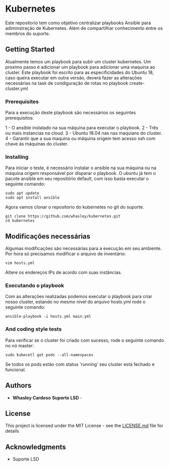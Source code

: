 # Kubernetes

Este repositorio tem como objetivo centralizar playbooks Ansible para adiminstração de Kubernetes. Além de compartilhar conhecimento entre os membros do suporte.

## Getting Started

Atualmente temos um playbook para subir um cluster kubernetes. Um proximo passo é adicionar um playbook para adicionar uma maquina ao cluster.
Este playbook foi escrito para as especificidades do Ubuntu 18, caso queira executar em outra versão, deverá fazer as alterações necessárias na task de condiguração de rotas no playbook create-cluster.yml

### Prerequisites

Para a execução deste playbook são necessários os seguintes prerequisitos:

1 - O ansible instalado na sua máquina para executar o playbook.
2 - Três ou mais instancias na cloud.
3 - Ubuntu 18.04 nas nas maquians do cluster.
4 - Garantir que a sua maquina ou máquina origem tem acesso ssh com chave às máquinas do cluster.


### Installing

Para iniciar o teste, é necessário instalar o ansible na sua máquina ou na máquina origem responsável por disparar o playbook. O ubuntu já tem o pacote ansible em seu repositório default, com isso basta executar o seguinte comando:

```
sudo apt update
sudo apt install ansible
```

Agora vamos clonar o repositorio do kubernetes no git do suporte.


```
git clone https://github.com/whasley/kubernetes.git
cd kubernetes
```

## Modificações necessárias

Algumas modificações são necessárias para a execução em seu ambiente. Por hora só precisamos modificar o arquivo de inventário:

```
vim hosts.yml
```

Altere os endereços IPs de acordo com suas instâncias.


### Executando o playbook

Com as alterações realizadas podemos executar o playbook para criar nosso cluster, estando no mesmo nível do arquivo hosts.yml rode o seguinte comando:

```
ansible-playbook -i hosts.yml main.yml
```

### And coding style tests

Para verificar se o cluster foi criado com sucesso, rode o seguinte comando no nó master:

```
sudo kubecetl get pods --all-namespaces
```

Se todos os pods estão com status 'running' seu cluster está fechado e funcional.


## Authors

* **Whasley Cardoso** **Suporte LSD** - <!--*Initial work* - [PurpleBooth](https://github.com/PurpleBooth) -->


## License

This project is licensed under the MIT License - see the [LICENSE.md](LICENSE.md) file for details

## Acknowledgments

* Suporte LSD
